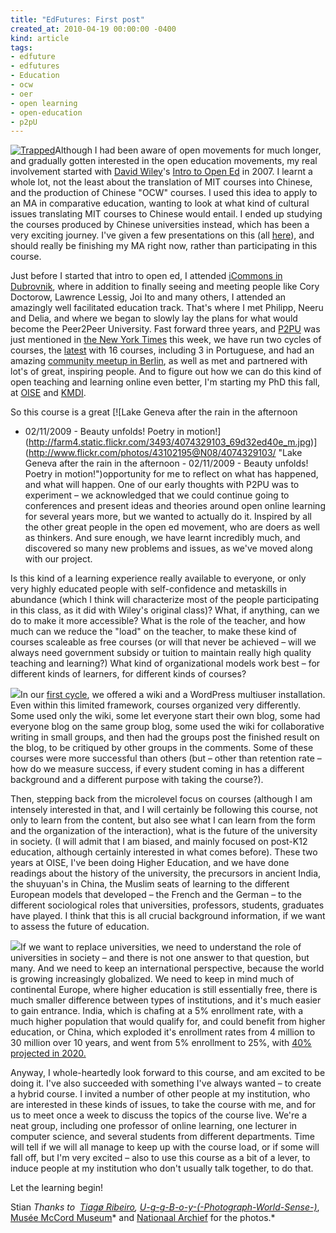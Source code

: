 ```yaml
---
title: "EdFutures: First post"
created_at: 2010-04-19 00:00:00 -0400
kind: article
tags:
- edfuture
- edfutures
- Education
- ocw
- oer
- open learning
- open-education
- p2pU
---
```


[![Trapped](http://farm3.static.flickr.com/2785/4534277631_52507b9367_m.jpg)](http://www.flickr.com/photos/56891569@N00/4534277631/ "Trapped")[](http://www.flickr.com/photos/43102195@N08/4074329103/ "U-g-g-B-o-y-(-Photograph-World-Sense-)")Although
I had been aware of open movements for much longer, and gradually gotten
interested in the open education movements, my real involvement started
with [David Wiley](http://davidwiley.org/)'s [Intro to Open
Ed](http://www.opencontent.org/wiki/index.php?title=Intro_Open_Ed_Syllabus)
in 2007. I learnt a whole lot, not the least about the translation of
MIT courses into Chinese, and the production of Chinese "OCW" courses. I
used this idea to apply to an MA in comparative education, wanting to
look at what kind of cultural issues translating MIT courses to Chinese
would entail. I ended up studying the courses produced by Chinese
universities instead, which has been a very exciting journey. I've given
a few presentations on this (all
[here](http://reganmian.net/blog/publications-and-presentations)), and
should really be finishing my MA right now, rather than participating in
this course.

Just before I started that intro to open ed, I attended [iCommons in
Dubrovnik](http://archive.icommons.org/resources/isummit-07-presentations-1),
where in addition to finally seeing and meeting people like Cory
Doctorow, Lawrence Lessig, Joi Ito and many others, I attended an
amazingly well facilitated education track. That's where I met Philipp,
Neeru and Delia, and where we began to slowly lay the plans for what
would become the Peer2Peer University. Fast forward three years, and
[P2PU](http://p2pu.org) was just mentioned in [the New York
Times](http://www.nytimes.com/2010/04/18/education/edlife/18open-t.html)
this week, we have run two cycles of courses, the
[latest](http://p2pu.org/course/list) with 16 courses, including 3 in
Portuguese, and had an amazing [community meetup in
Berlin](http://archive.p2pu.org/Workshop), as well as met and partnered
with lot's of great, inspiring people. And to figure out how we can do
this kind of open teaching and learning online even better, I'm starting
my PhD this fall, at [OISE](http://www.oise.utoronto.ca) and
[KMDI](http://www.kmdi.utoronto.ca/).

So this course is a great [![Lake Geneva after the rain in the afternoon
- 02/11/2009 - Beauty unfolds! Poetry in
motion!](http://farm4.static.flickr.com/3493/4074329103_69d32ed40e_m.jpg)](http://www.flickr.com/photos/43102195@N08/4074329103/ "Lake Geneva after the rain in the afternoon - 02/11/2009 -  Beauty unfolds! Poetry in motion!")opportunity
for me to reflect on what has happened, and what will happen. One of our
early thoughts with P2PU was to experiment – we acknowledged that we
could continue going to conferences and present ideas and theories
around open online learning for several years more, but we wanted to
actually do it. Inspired by all the other great people in the open ed
movement, who are doers as well as thinkers. And sure enough, we have
learnt incredibly much, and discovered so many new problems and issues,
as we've moved along with our project.

Is this kind of a learning experience really available to everyone, or
only very highly educated people with self-confidence and metaskills in
abundance (which I think will characterize most of the people
participating in this class, as it did with Wiley's original class)?
What, if anything, can we do to make it more accessible? What is the
role of the teacher, and how much can we reduce the "load" on the
teacher, to make these kind of courses scaleable as free courses (or
will that never be achieved – will we always need government subsidy or
tuition to maintain really high quality teaching and learning?) What
kind of organizational models work best – for different kinds of
learners, for different kinds of courses?

![](http://farm4.static.flickr.com/3116/2864643037_4faced8b9f_m.jpg)In
our [first cycle](http://archive.p2pu.org/), we offered a wiki and a
WordPress multiuser installation. Even within this limited framework,
courses organized very differently. Some used only the wiki, some let
everyone start their own blog, some had everyone blog on the same group
blog, some used the wiki for collaborative writing in small groups, and
then had the groups post the finished result on the blog, to be
critiqued by other groups in the comments. Some of these courses were
more successful than others (but – other than retention rate – how do we
measure success, if every student coming in has a different background
and a different purpose with taking the course?).

Then, stepping back from the microlevel focus on courses (although I am
intensely interested in that, and I will certainly be following this
course, not only to learn from the content, but also see what I can
learn from the form and the organization of the interaction), what is
the future of the university in society. (I will admit that I am biased,
and mainly focused on post-K12 education, although certainly interested
in what comes before). These two years at OISE, I've been doing Higher
Education, and we have done readings about the history of the
university, the precursors in ancient India, the shuyuan's in China, the
Muslim seats of learning to the different European models that developed
– the French and the German – to the different sociological roles that
universities, professors, students, graduates have played. I think that
this is all crucial background information, if we want to assess the
future of education.

![](http://farm3.static.flickr.com/2463/3921784963_6226769d88_m.jpg)If
we want to replace universities, we need to understand the role of
universities in society – and there is not one answer to that question,
but many. And we need to keep an international perspective, because the
world is growing increasingly globalized. We need to keep in mind much
of continental Europe, where higher education is still essentially free,
there is much smaller difference between types of institutions, and it's
much easier to gain entrance. India, which is chafing at a 5% enrollment
rate, with a much higher population that would qualify for, and could
benefit from higher education, or China, which exploded it's enrollment
rates from 4 million to 30 million over 10 years, and went from 5%
enrollment to 25%, with [40% projected in
2020.](http://reganmian.net/blog/2010/02/28/key-numbers-from-chinas-2010-2020-education-plan/)

Anyway, I whole-heartedly look forward to this course, and am excited to
be doing it. I've also succeeded with something I've always wanted – to
create a hybrid course. I invited a number of other people at my
institution, who are interested in these kinds of issues, to take the
course with me, and for us to meet once a week to discuss the topics of
the course live. We're a neat group, including one professor of online
learning, one lecturer in computer science, and several students from
different departments. Time will tell if we will all manage to keep up
with the course load, or if some will fall off, but I'm very excited –
also to use this course as a bit of a lever, to induce people at my
institution who don't usually talk together, to do that.

Let the learning begin!

Stian *Thanks to  [Tiagø
Ribeiro](http://www.flickr.com/photos/56891569@N00/4534277631/ "Tiagø Ribeiro"),
[*U-g-g-B-o-y-(-Photograph-World-Sense-)*](http://www.flickr.com/photos/43102195@N08/4074329103/ "U-g-g-B-o-y-(-Photograph-World-Sense-)")*,
[Musée McCord Museum](http://www.flickr.com/photos/museemccordmuseum/)*
and [Nationaal Archief](http://www.flickr.com/photos/nationaalarchief/)
for the
photos.[](http://www.flickr.com/photos/43102195@N08/4074329103/ "U-g-g-B-o-y-(-Photograph-World-Sense-)")*
